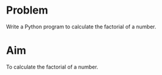 # Problem

Write a Python program to calculate the factorial of a number.

# Aim

To calculate the factorial of a number.